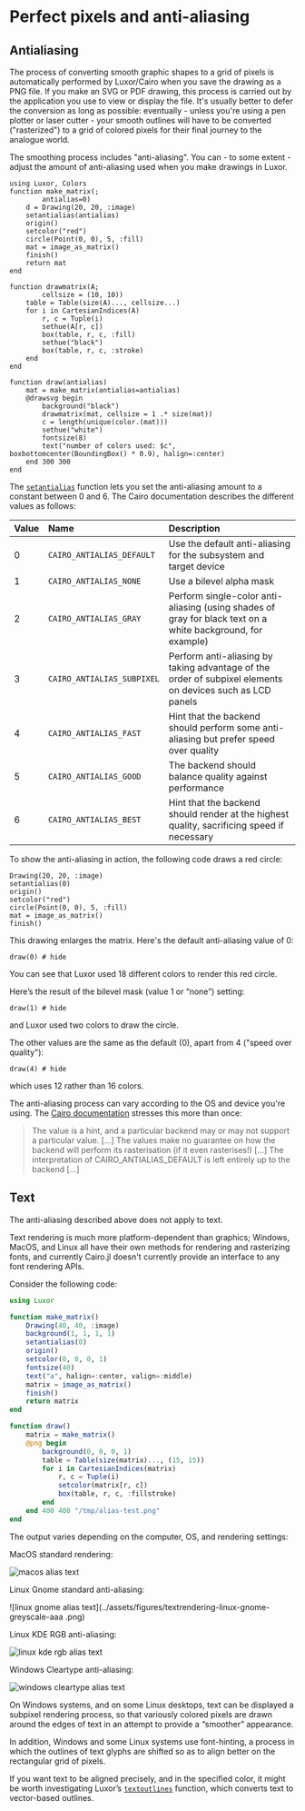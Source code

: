 # Perfect pixels and anti-aliasing

## Antialiasing

The process of converting smooth graphic shapes to a grid of
pixels is automatically performed by Luxor/Cairo when you
save the drawing as a PNG file. If you make an SVG or PDF
drawing, this process is carried out by the application you
use to view or display the file. It's usually better to
defer the conversion as long as possible: eventually -
unless you're using a pen plotter or laser cutter - your
smooth outlines will have to be converted ("rasterized") to
a grid of colored pixels for their final journey to the
analogue world.

The smoothing process includes "anti-aliasing". You can - to
some extent - adjust the amount of anti-aliasing used when
you make drawings in Luxor.

```@setup draw_matrix
using Luxor, Colors
function make_matrix(;
        antialias=0)
    d = Drawing(20, 20, :image)
    setantialias(antialias)
    origin()
    setcolor("red")
    circle(Point(0, 0), 5, :fill)
    mat = image_as_matrix()
    finish()
    return mat
end

function drawmatrix(A;
        cellsize = (10, 10))
    table = Table(size(A)..., cellsize...)
    for i in CartesianIndices(A)
        r, c = Tuple(i)
        sethue(A[r, c])
        box(table, r, c, :fill)
        sethue("black")
        box(table, r, c, :stroke)
    end
end

function draw(antialias)
    mat = make_matrix(antialias=antialias)
    @drawsvg begin
        background("black")
        drawmatrix(mat, cellsize = 1 .* size(mat))
        c = length(unique(color.(mat)))
        sethue("white")
        fontsize(8)
        text("number of colors used: $c", boxbottomcenter(BoundingBox() * 0.9), halign=:center)
    end 300 300
end
```

The [`setantialias`](@ref) function lets you set the anti-aliasing amount to a constant between 0 and 6. The Cairo documentation describes the different values as follows:

| Value  | Name                      | Description     |
|:-----  |:----                      |:----            |
|0       |`CAIRO_ANTIALIAS_DEFAULT`  |Use the default anti-aliasing for the subsystem and target device|
|1       |`CAIRO_ANTIALIAS_NONE`     |Use a bilevel alpha mask|
|2       |`CAIRO_ANTIALIAS_GRAY`     |Perform single-color anti-aliasing (using shades of gray for black text on a white background, for example)|
|3       |`CAIRO_ANTIALIAS_SUBPIXEL` |Perform anti-aliasing by taking advantage of the order of subpixel elements on devices such as LCD panels|
|4       |`CAIRO_ANTIALIAS_FAST`     |Hint that the backend should perform some anti-aliasing but prefer speed over quality|
|5       |`CAIRO_ANTIALIAS_GOOD`     |The backend should balance quality against performance|
|6       |`CAIRO_ANTIALIAS_BEST`     |Hint that the backend should render at the highest quality, sacrificing speed if necessary|

To show the anti-aliasing in action, the following code draws a red circle:

```
Drawing(20, 20, :image)
setantialias(0)
origin()
setcolor("red")
circle(Point(0, 0), 5, :fill)
mat = image_as_matrix()
finish()
```

This drawing enlarges the matrix. Here's the default anti-aliasing value of 0:

```@example draw_matrix
draw(0) # hide
```

You can see that Luxor used 18 different colors to render this red circle.

Here’s the result of the bilevel mask (value 1 or “none”) setting:

```@example draw_matrix
draw(1) # hide
```

and Luxor used two colors to draw the circle.

The other values are the same as the default (0), apart from 4 ("speed over quality"):

```@example draw_matrix
draw(4) # hide
```

which uses 12 rather than 16 colors.

The anti-aliasing process can vary according to the OS and device you're using. The [Cairo documentation](https://www.cairographics.org/manual/cairo-cairo-t.html) stresses this more than once:

> The value is a hint, and a particular backend may or may not support a particular value. [...] The values make no guarantee on how the backend will perform its rasterisation (if it even rasterises!) [...] The interpretation of CAIRO_ANTIALIAS_DEFAULT is left entirely up to the backend [...]

## Text

The anti-aliasing described above does not apply to text.

Text rendering is much more platform-dependent than graphics; Windows, MacOS, and Linux all have their own methods for rendering and rasterizing fonts, and currently Cairo.jl doesn't currently provide an interface to any font rendering APIs.

Consider the following code:

```julia
using Luxor

function make_matrix()
    Drawing(40, 40, :image)
    background(1, 1, 1, 1)
    setantialias(0)
    origin()
    setcolor(0, 0, 0, 1)
    fontsize(40)
    text("a", halign=:center, valign=:middle)
    matrix = image_as_matrix()
    finish()
    return matrix
end

function draw()
    matrix = make_matrix()
    @png begin
        background(0, 0, 0, 1)
        table = Table(size(matrix)..., (15, 15))
        for i in CartesianIndices(matrix)
            r, c = Tuple(i)
            setcolor(matrix[r, c])
            box(table, r, c, :fillstroke)
        end
    end 400 400 "/tmp/alias-test.png"
end
```

The output varies depending on the computer, OS, and rendering settings:

MacOS standard rendering:

![macos alias text](../assets/figures/textrendering-macos-alias-test.png)

Linux Gnome standard anti-aliasing:

![linux gnome alias text](../assets/figures/textrendering-linux-gnome-greyscale-aaa .png)

Linux KDE RGB anti-aliasing:

![linux kde rgb alias text](../assets/figures/textrendering-linux-kde-rgb-subpixel-aa.png)

Windows Cleartype anti-aliasing:

![windows cleartype alias text](../assets/figures/textrendering-windows-cleartype.png)

On Windows systems, and on some Linux desktops, text can be
displayed a subpixel rendering process, so that variously
colored pixels are drawn around the edges of text in an
attempt to provide a “smoother” appearance.

In addition, Windows and some Linux systems use
font-hinting, a process in which the outlines of text glyphs
are shifted so as to align better on the rectangular grid of
pixels.

If you want text to be aligned precisely, and in the
specified color, it might be worth investigating Luxor’s
[`textoutlines`](@ref) function, which converts text to
vector-based outlines.
